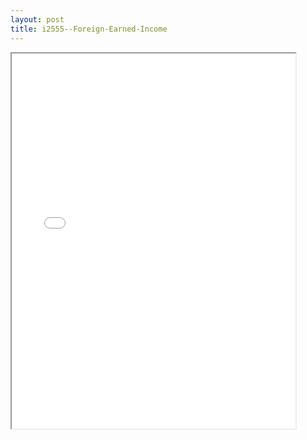 ```yaml
---
layout: post
title: i2555--Foreign-Earned-Income
---
```


<div class="pdf-container">
<iframe src="/ea//_pdf-2-md/i2555--Foreign-Earned-Income.pdf" height="600" width="90%" allowFullScreen="true"></iframe>
</div>

